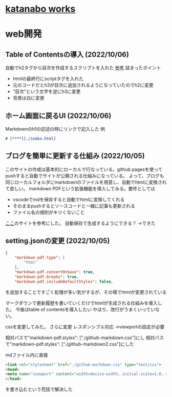<link rel="stylesheet" href="./github-markdown.css" type="text/css">
<link rel="stylesheet" href="toc.css">
<head>
<meta name="viewport" content="width=device-width, initial-scale=1.0, maximum-scale=1.0, minimum-scale=1.0">
</head>



# [katanabo works](./index.html)
# web開発
<div id="ToC"></div>

## Table of Contentsの導入 (2022/10/06)
自動でh2タグから目次を作成するスクリプトを入れた
[参考](https://projectcodeed.blogspot.com/2020/04/an-automatic-table-of-contents.html)
詰まったポイント
- htmlの最終行にscriptタグを入れた
- 元のコードだとh3が目次に追加されるようになっていたのでh2に変更
- ”目次”という文字を逆にh3に変更
- 背景は白に変更

## ホーム画面に戻るUI (2022/10/06)
Markdownのh1の記述の時にリンクで記入した
例
```markdown
# [****][./index.html]
```

## ブログを簡単に更新する仕組み (2022/10/05)
このサイトの作成は基本的にローカルで行なっている。github pagesを使ってpushすると自動でサイトが公開される仕組みになっている。
よって、ブログも同じローカルフォルダにmarkdownのファイルを用意し、自動でhtmlに変換されて欲しい。
markdown PDFという拡張機能を導入してみる。要件としては
- vscodeでmdを保存すると自動でhtmlに変換してくれる
- そのままpushするとソースコードと一緒に記事も更新される
- ファイル名の規則がキツくないこと

[ここ](https://atmarkit.itmedia.co.jp/ait/articles/1804/27/news034.html)のサイトを参考にした。 
自動保存で生成するようにできる？
→できた

## setting.jsonの変更 (2022/10/05)
```json
{
    "markdown-pdf.type": [
        "html"
    ],
    "markdown-pdf.convertOnSave": true,
    "markdown-pdf.breaks": true,
    "markdown-pdf.includeDefaultStyles": false,
``` 
を追加することですごく処理が多い気がするが、その場でhtmlが変更されている

マークダウンで更新履歴を書いていくだけでhtmlが生成される仕組みを導入した。
今後はtable of contentsを導入したい
やはり、改行がうまくいっていない。

cssを変更してみた。
さらに変更
レスポンシブル対応
→viewportの設定が必要

相対パスで"markdown-pdf.styles": ["./github-markdown.css"]にし
相対パスで"markdown-pdf.styles": ["./github-markdown2.css"]にした

mdファイル内に直接
```html
<link rel="stylesheet" href="./github-markdown.css" type="text/css">
<head>
<meta name="viewport" content="width=device-width, initial-scale=1.0, maximum-scale=1.0, minimum-scale=1.0">
</head>
```
を書き込むという荒技で解決した

<script src="toc.js"></script>